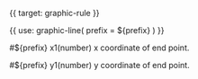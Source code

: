 {{ target: graphic-rule }}

<!-- Canopus Graphic Attributes, IRuleGraphicAttribute -->

{{ use: graphic-line(
  prefix = ${prefix}
) }}

#${prefix} x1(number)
x coordinate of end point.

#${prefix} y1(number)
y coordinate of end point.



